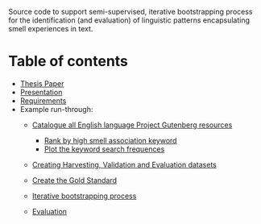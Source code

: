 Source code to support semi-supervised, iterative bootstrapping process for the identification (and evaluation) of linguistic patterns encapsulating smell experiences in text.

# Table of contents
* [Thesis Paper](Thesis.pdf)
* [Presentation](Presentation.pdf)
* [Requirements](readme/readme_requirements.md)
* Example run-through:
    * [Catalogue all English language Project Gutenberg resources](readme/readme_1.md) 
        * [Rank by high smell association keyword](readme/readme_2.md)
        * [Plot the keyword search frequences](readme/readme_2a.md)
        
    * [Creating Harvesting, Validation and Evaluation datasets](readme/readme_3.md)
    * [Create the Gold Standard](readme/readme_4.md)
    * [Iterative bootstrapping process](readme/readme_5.md)
    * [Evaluation](readme/readme_6.md)
